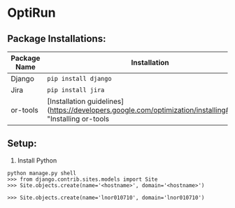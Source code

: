 # OptiRun

## Package Installations:

| Package Name | Installation          |
| ---          | ---                   |
| Django       | `pip install django`  |
| Jira         | `pip install jira`    |
| or-tools	   | [Installation guidelines](https://developers.google.com/optimization/installing#python "Installing or-tools | Installing from binaries | Python") |


## Setup:

1. Install Python

```
python manage.py shell
>>> from django.contrib.sites.models import Site
>>> Site.objects.create(name='<hostname>', domain='<hostname>')

>>> Site.objects.create(name='lnor010710', domain='lnor010710')
```